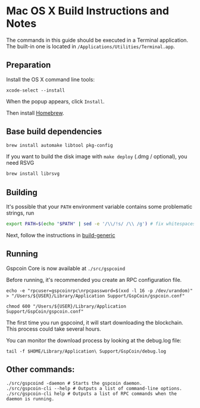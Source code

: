Mac OS X Build Instructions and Notes
====================================
The commands in this guide should be executed in a Terminal application.
The built-in one is located in `/Applications/Utilities/Terminal.app`.

Preparation
-----------
Install the OS X command line tools:

`xcode-select --install`

When the popup appears, click `Install`.

Then install [Homebrew](https://brew.sh).

Base build dependencies
-----------------------

```bash
brew install automake libtool pkg-config
```

If you want to build the disk image with `make deploy` (.dmg / optional), you need RSVG
```bash
brew install librsvg
```

Building
--------

It's possible that your `PATH` environment variable contains some problematic strings, run
```bash
export PATH=$(echo "$PATH" | sed -e '/\\/!s/ /\\ /g') # fix whitespaces
```

Next, follow the instructions in [build-generic](build-generic.md)

Running
-------

Gspcoin Core is now available at `./src/gspcoind`

Before running, it's recommended you create an RPC configuration file.

    echo -e "rpcuser=gspcoinrpc\nrpcpassword=$(xxd -l 16 -p /dev/urandom)" > "/Users/${USER}/Library/Application Support/GspCoin/gspcoin.conf"

    chmod 600 "/Users/${USER}/Library/Application Support/GspCoin/gspcoin.conf"

The first time you run gspcoind, it will start downloading the blockchain. This process could take several hours.

You can monitor the download process by looking at the debug.log file:

    tail -f $HOME/Library/Application\ Support/GspCoin/debug.log

Other commands:
-------

    ./src/gspcoind -daemon # Starts the gspcoin daemon.
    ./src/gspcoin-cli --help # Outputs a list of command-line options.
    ./src/gspcoin-cli help # Outputs a list of RPC commands when the daemon is running.
